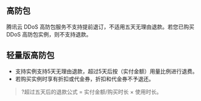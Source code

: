 ## 高防包
腾讯云 DDoS 高防包服务不支持提前退订，不适用五天无理由退款。若您已购买 DDoS 高防包实例，则不支持退款。

## 轻量版高防包
- 支持实例支持5天无理由退款，超过5天后按（实付金额）用量比例进行退费。
- 若购买实例时享有折扣或代金券，折扣和代金券不予退还。
>?超过五天后的退款公式 = 实付金额/购买时长 × 使用时长。

